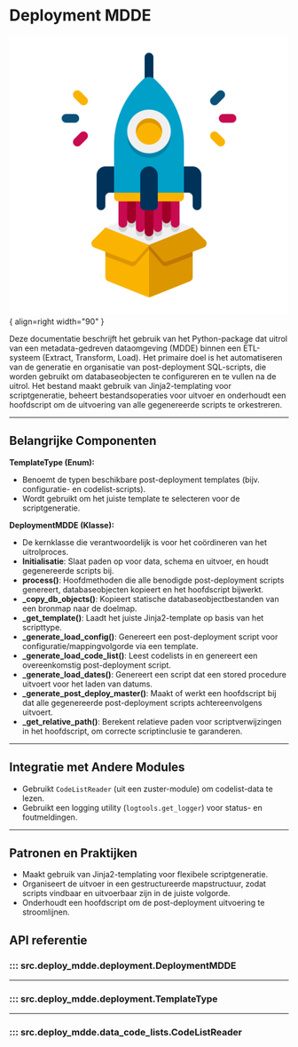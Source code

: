 # Deployment MDDE

![Deployment](images/deployment.png){ align=right width="90" }

Deze documentatie beschrijft het gebruik van het Python-package dat uitrol van een metadata-gedreven dataomgeving (MDDE) binnen een ETL-systeem (Extract, Transform, Load). Het primaire doel is het automatiseren van de generatie en organisatie van post-deployment SQL-scripts, die worden gebruikt om databaseobjecten te configureren en te vullen na de uitrol. Het bestand maakt gebruik van Jinja2-templating voor scriptgeneratie, beheert bestandsoperaties voor uitvoer en onderhoudt een hoofdscript om de uitvoering van alle gegenereerde scripts te orkestreren.

---

## Belangrijke Componenten

**TemplateType (Enum):**

* Benoemt de typen beschikbare post-deployment templates (bijv. configuratie- en codelist-scripts).
* Wordt gebruikt om het juiste template te selecteren voor de scriptgeneratie.

**DeploymentMDDE (Klasse):**

* De kernklasse die verantwoordelijk is voor het coördineren van het uitrolproces.
* **Initialisatie**: Slaat paden op voor data, schema en uitvoer, en houdt gegenereerde scripts bij.
* **process()**: Hoofdmethoden die alle benodigde post-deployment scripts genereert, databaseobjecten kopieert en het hoofdscript bijwerkt.
* **\_copy\_db\_objects()**: Kopieert statische databaseobjectbestanden van een bronmap naar de doelmap.
* **\_get\_template()**: Laadt het juiste Jinja2-template op basis van het scripttype.
* **\_generate\_load\_config()**: Genereert een post-deployment script voor configuratie/mappingvolgorde via een template.
* **\_generate\_load\_code\_list()**: Leest codelists in en genereert een overeenkomstig post-deployment script.
* **\_generate\_load\_dates()**: Genereert een script dat een stored procedure uitvoert voor het laden van datums.
* **\_generate\_post\_deploy\_master()**: Maakt of werkt een hoofdscript bij dat alle gegenereerde post-deployment scripts achtereenvolgens uitvoert.
* **\_get\_relative\_path()**: Berekent relatieve paden voor scriptverwijzingen in het hoofdscript, om correcte scriptinclusie te garanderen.

---

## Integratie met Andere Modules

* Gebruikt `CodeListReader` (uit een zuster-module) om codelist-data te lezen.
* Gebruikt een logging utility (`logtools.get_logger`) voor status- en foutmeldingen.

---

## Patronen en Praktijken

* Maakt gebruik van Jinja2-templating voor flexibele scriptgeneratie.
* Organiseert de uitvoer in een gestructureerde mapstructuur, zodat scripts vindbaar en uitvoerbaar zijn in de juiste volgorde.
* Onderhoudt een hoofdscript om de post-deployment uitvoering te stroomlijnen.

## API referentie

### ::: src.deploy_mdde.deployment.DeploymentMDDE

---

### ::: src.deploy_mdde.deployment.TemplateType

---

### ::: src.deploy_mdde.data_code_lists.CodeListReader

